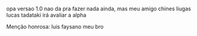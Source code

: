 opa versao 1.0 nao da pra fazer nada ainda, mas meu amigo chines liugas lucas tadataki irá avaliar a alpha

Menção honrosa: luis faysano meu bro
